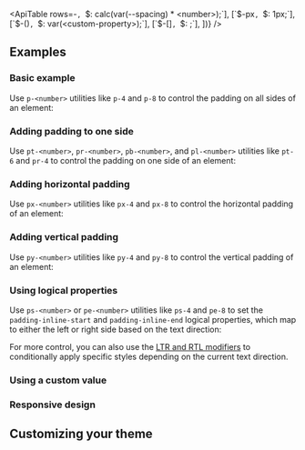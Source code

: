 <ApiTable
rows=-<number>`, `$: calc(var(--spacing) * <number>);`],
    [`$-px`, `$: 1px;`],
    [`$-(<custom-property>)`, `$: var(<custom-property>);`],
    [`$-[<value>]`, `$: <value>;`],
])}
/>

## Examples

### Basic example

Use `p-<number>` utilities like `p-4` and `p-8` to control the padding on all sides of an element:

### Adding padding to one side

Use `pt-<number>`, `pr-<number>`, `pb-<number>`, and `pl-<number>` utilities like `pt-6` and `pr-4` to control the padding on one side of an element:

### Adding horizontal padding

Use `px-<number>` utilities like `px-4` and `px-8` to control the horizontal padding of an element:

### Adding vertical padding

Use `py-<number>` utilities like `py-4` and `py-8` to control the vertical padding of an element:

### Using logical properties

Use `ps-<number>` or `pe-<number>` utilities like `ps-4` and `pe-8` to set the `padding-inline-start` and `padding-inline-end` logical properties, which map to either the left or right side based on the text direction:

For more control, you can also use the [LTR and RTL modifiers](/docs/hover-focus-and-other-states#rtl-support) to conditionally apply specific styles depending on the current text direction.

### Using a custom value

### Responsive design

## Customizing your theme
